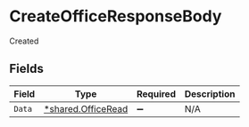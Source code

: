 # CreateOfficeResponseBody

Created


## Fields

| Field                                                          | Type                                                           | Required                                                       | Description                                                    |
| -------------------------------------------------------------- | -------------------------------------------------------------- | -------------------------------------------------------------- | -------------------------------------------------------------- |
| `Data`                                                         | [*shared.OfficeRead](../../../pkg/models/shared/officeread.md) | :heavy_minus_sign:                                             | N/A                                                            |